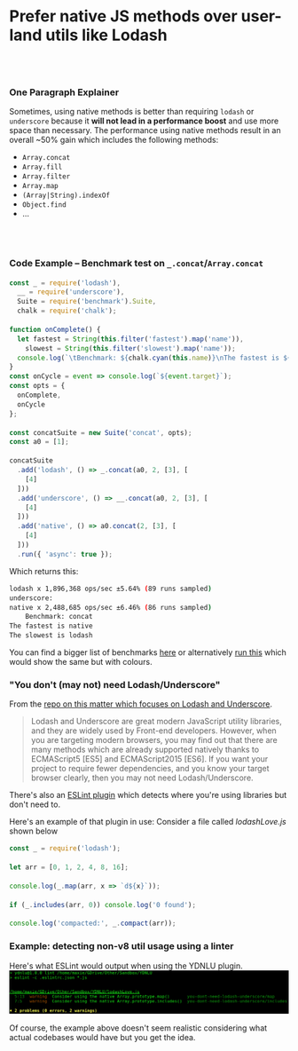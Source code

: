 # Prefer native JS methods over user-land utils like Lodash


<br/><br/>

### One Paragraph Explainer

Sometimes, using native methods is better than requiring `lodash` or `underscore` because it **will not lead in a performance boost** and use more space than necessary.
The performance using native methods result in an overall ~50% gain which includes the following methods:
 - `Array.concat`
 - `Array.fill`
 - `Array.filter`
 - `Array.map`
 - `(Array|String).indexOf`
 - `Object.find`
 - ...


<!-- comp here: https://gist.github.com/Berkmann18/3a99f308d58535ab0719ac8fc3c3b8bb-->

<br/><br/>

### Code Example – Benchmark test on `_.concat`/`Array.concat`

```javascript
const _ = require('lodash'),
  __ = require('underscore'),
  Suite = require('benchmark').Suite,
  chalk = require('chalk');

function onComplete() {
  let fastest = String(this.filter('fastest').map('name')),
    slowest = String(this.filter('slowest').map('name'));
  console.log(`\tBenchmark: ${chalk.cyan(this.name)}\nThe fastest is ${chalk.black.bgGreen(fastest)}\nThe slowest is ${chalk.black.bgRed(slowest)}\n`)
}
const onCycle = event => console.log(`${event.target}`);
const opts = {
  onComplete,
  onCycle
};

const concatSuite = new Suite('concat', opts);
const a0 = [1];

concatSuite
  .add('lodash', () => _.concat(a0, 2, [3], [
    [4]
  ]))
  .add('underscore', () => __.concat(a0, 2, [3], [
    [4]
  ]))
  .add('native', () => a0.concat(2, [3], [
    [4]
  ]))
  .run({ 'async': true });
```

Which returns this:
```bash
lodash x 1,896,368 ops/sec ±5.64% (89 runs sampled)
underscore:
native x 2,488,685 ops/sec ±6.46% (86 runs sampled)
	Benchmark: concat
The fastest is native
The slowest is lodash
```
You can find a bigger list of benchmarks [here](https://github.com/Berkmann18/NativeVsUtils/blob/master/index.txt) or alternatively [run this](https://github.com/Berkmann18/NativeVsUtils/blob/master/index.js) which would show the same but with colours.

### "You don't (may not) need Lodash/Underscore"

From the [repo on this matter which focuses on Lodash and Underscore](https://github.com/you-dont-need/You-Dont-Need-Lodash-Underscore).

 > Lodash and Underscore are great modern JavaScript utility libraries, and they are widely used by Front-end developers. However, when you are targeting modern browsers, you may find out that there are many methods which are already supported natively thanks to ECMAScript5 [ES5] and ECMAScript2015 [ES6]. If you want your project to require fewer dependencies, and you know your target browser clearly, then you may not need Lodash/Underscore.

 There's also an [ESLint plugin](https://www.npmjs.com/package/eslint-plugin-you-dont-need-lodash-underscore) which detects where you're using libraries but don't need to.

Here's an example of that plugin in use:
Consider a file called _lodashLove.js_ shown below
```js
const _ = require('lodash');

let arr = [0, 1, 2, 4, 8, 16];

console.log(_.map(arr, x => `d${x}`));

if (_.includes(arr, 0)) console.log('0 found');

console.log('compacted:', _.compact(arr));
```

### Example: detecting non-v8 util usage using a linter
Here's what ESLint would output when using the YDNLU plugin.
![output](../../assets/images/ydnlu.png)

Of course, the example above doesn't seem realistic considering what actual codebases would have but you get the idea.
